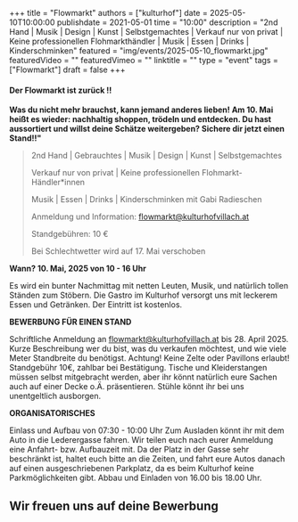 +++
title = "Flowmarkt"
authors = ["kulturhof"]
date = 2025-05-10T10:00:00
publishdate = 2021-05-01
time = "10:00"
description = "2nd Hand | Musik | Design | Kunst | Selbstgemachtes | Verkauf nur von privat | Keine professionellen Flohmarkthändler | Musik | Essen | Drinks | Kinderschminken"
featured = "img/events/2025-05-10_flowmarkt.jpg"
featuredVideo = ""
featuredVimeo = ""
linktitle = ""
type = "event"
tags = ["Flowmarkt"]
draft = false
+++


#### Der Flowmarkt ist zurück !!  

**Was du nicht mehr brauchst, kann jemand anderes lieben! Am 10. Mai heißt es wieder: nachhaltig shoppen, trödeln und entdecken. Du hast aussortiert und willst deine Schätze weitergeben? Sichere dir jetzt einen Stand!!"**

>2nd Hand | Gebrauchtes | Musik | Design | Kunst | Selbstgemachtes
>
>Verkauf nur von privat | Keine professionellen Flohmarkt-Händler\*innen 
>
>Musik | Essen | Drinks | Kinderschminken mit Gabi Radieschen 
>
>Anmeldung und Information: flowmarkt@kulturhofvillach.at
>
>Standgebühren: 10 €
>
>Bei Schlechtwetter wird auf 17. Mai verschoben

**Wann? 10. Mai, 2025 von 10 - 16 Uhr**

Es wird ein bunter Nachmittag mit netten Leuten, Musik, und natürlich tollen Ständen zum Stöbern. Die Gastro im Kulturhof versorgt uns mit leckerem Essen und Getränken.
Der Eintritt ist kostenlos.


**BEWERBUNG FÜR EINEN STAND**

Schriftliche Anmeldung an flowmarkt@kulturhofvillach.at bis 28. April 2025. 
Kurze Beschreibung wer du bist, was du verkaufen möchtest, und wie viele Meter Standbreite du benötigst. Achtung! Keine Zelte oder Pavillons erlaubt! 
Standgebühr 10€, zahlbar bei Bestätigung. 
Tische und Kleiderstangen müssen selbst mitgebracht werden, aber ihr könnt natürlich eure Sachen auch auf einer Decke o.Ä. präsentieren. Stühle könnt ihr bei uns unentgeltlich ausborgen. 


**ORGANISATORISCHES**

Einlass und Aufbau von 07:30 - 10:00 Uhr
Zum Ausladen könnt ihr mit dem Auto in die Lederergasse fahren. Wir teilen euch nach eurer Anmeldung eine Anfahrt- bzw. Aufbauzeit mit.
Da der Platz in der Gasse sehr beschränkt ist, haltet euch bitte an die Zeiten, und fahrt eure Autos danach auf einen ausgeschriebenen Parkplatz, da es beim Kulturhof keine Parkmöglichkeiten gibt. 
Abbau und Einladen von 16.00 bis 18.00 Uhr.

## Wir freuen uns auf deine Bewerbung

